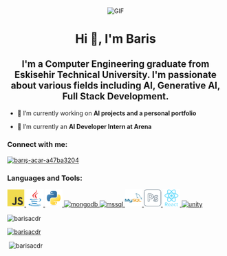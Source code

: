 <div align="center">
 <img align="center" alt="GIF" src="https://media3.giphy.com/media/qgQUggAC3Pfv687qPC/giphy.gif" width="400" height="300" />
</div>

<h1 align="center">Hi 👋, I'm Baris</h1>

<h2 align="center">I'm a Computer Engineering graduate from Eskisehir Technical University. I'm passionate about various fields including AI, Generative AI, Full Stack Development.</h2>

- 🔭 I’m currently working on **AI projects and a personal portfolio**

- 💼 I’m currently an **AI Developer Intern at Arena**

<h3 align="left">Connect with me:</h3>
<p align="left">
<a href="https://www.linkedin.com/in/barishacar" target="blank"><img align="center" src="https://www.svgrepo.com/show/447416/linkedin.svg" target="_blank" alt="barış-acar-a47ba3204" height="30" width="40" /></a>
</p>


<h3 align="left">Languages and Tools:</h3>
<p align="left"> <a href="https://developer.mozilla.org/en-US/docs/Web/JavaScript" target="_blank" rel="noreferrer"> <img src="https://raw.githubusercontent.com/devicons/devicon/master/icons/javascript/javascript-original.svg" alt="javascript" width="40" height="40"/> </a> <a href="https://www.java.com" target="_blank" rel="noreferrer"> <img src="https://raw.githubusercontent.com/devicons/devicon/master/icons/java/java-original.svg" alt="java" width="40" height="40"/> </a> <a href="https://www.python.org" target="_blank" rel="noreferrer"> <img src="https://raw.githubusercontent.com/devicons/devicon/master/icons/python/python-original.svg" alt="python" width="40" height="40"/> </a> <a href="https://www.mongodb.com/" target="_blank" rel="noreferrer"> <img src="https://www.svgrepo.com/show/331488/mongodb.svg" alt="mongodb" width="40" height="40"/> </a> <a href="https://www.microsoft.com/en-us/sql-server" target="_blank" rel="noreferrer"> <img src="https://www.svgrepo.com/show/303229/microsoft-sql-server-logo.svg" alt="mssql" width="40" height="40"/> </a> <a href="https://www.mysql.com/" target="_blank" rel="noreferrer"> <img src="https://raw.githubusercontent.com/devicons/devicon/master/icons/mysql/mysql-original-wordmark.svg" alt="mysql" width="40" height="40"/> </a> <a href="https://www.photoshop.com/en" target="_blank" rel="noreferrer"> <img src="https://raw.githubusercontent.com/devicons/devicon/master/icons/photoshop/photoshop-line.svg" alt="photoshop" width="40" height="40"/> </a>  <a href="https://reactjs.org/" target="_blank" rel="noreferrer"> <img src="https://raw.githubusercontent.com/devicons/devicon/master/icons/react/react-original-wordmark.svg" alt="react" width="40" height="40"/> </a> <a href="https://unity.com/" target="_blank" rel="noreferrer"> <img src="https://www.vectorlogo.zone/logos/unity3d/unity3d-icon.svg" alt="unity" width="40" height="40"/> </a> </p>
<p><img align="center" src="https://github-readme-stats.vercel.app/api/top-langs/?username=barisacdr&langs_count=9" alt="barisacdr" /></p>
<p align="left"> <a href="https://github.com/ryo-ma/github-profile-trophy"><img src="https://github-profile-trophy.vercel.app/?username=barisacdr" alt="barisacdr" /></a> </p>
<p>&nbsp;<img align="center" src="https://github-readme-stats.vercel.app/api?username=barisacdr&show_icons=true&locale=en" alt="barisacdr" /> </p>

